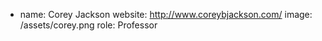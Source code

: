 - name: Corey Jackson
website: http://www.coreybjackson.com/
image: /assets/corey.png
role: Professor
